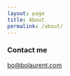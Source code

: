 ```yaml
---
layout: page
title: About
permalink: /about/
---
```



### Contact me

[bo@bolaurent.com](mailto:bo@bolaurent.com)
